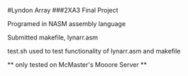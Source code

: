#Lyndon Array
###2XA3 Final Project

Programed in NASM assembly language

Submitted makefile, lynarr.asm

test.sh used to test functionality of lynarr.asm and makefile

** only tested on McMaster's Mooore Server **
